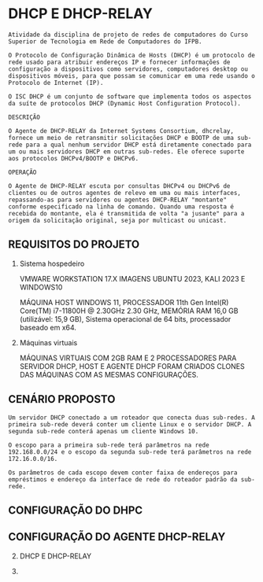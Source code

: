 # DHCP E DHCP-RELAY

    Atividade da disciplina de projeto de redes de computadores do Curso Superior de Tecnologia em Rede de Computadores do IFPB.

    O Protocolo de Configuração Dinâmica de Hosts (DHCP) é um protocolo de rede usado para atribuir endereços IP e fornecer informações de configuração a dispositivos como servidores, computadores desktop ou dispositivos móveis, para que possam se comunicar em uma rede usando o Protocolo de Internet (IP).
    
    O ISC DHCP é um conjunto de software que implementa todos os aspectos da suíte de protocolos DHCP (Dynamic Host Configuration Protocol).

    DESCRIÇÃO

    O Agente de DHCP-RELAY da Internet Systems Consortium, dhcrelay, fornece um meio de retransmitir solicitações DHCP e BOOTP de uma sub-rede para a qual nenhum servidor DHCP está diretamente conectado para um ou mais servidores DHCP em outras sub-redes. Ele oferece suporte aos protocolos DHCPv4/BOOTP e DHCPv6.

    OPERAÇÃO
    
    O Agente de DHCP-RELAY escuta por consultas DHCPv4 ou DHCPv6 de clientes ou de outros agentes de relevo em uma ou mais interfaces, repassando-as para servidores ou agentes DHCP-RELAY "montante" conforme especificado na linha de comando. Quando uma resposta é recebida do montante, ela é transmitida de volta "a jusante" para a origem da solicitação original, seja por multicast ou unicast.

## REQUISITOS DO PROJETO

   1. Sistema hospedeiro

        VMWARE WORKSTATION 17.X
        IMAGENS UBUNTU 2023, KALI 2023 E WINDOWS10

        MÁQUINA HOST WINDOWS 11, PROCESSADOR 11th Gen Intel(R) Core(TM) i7-11800H @ 2.30GHz   2.30 GHz, MEMÓRIA RAM 16,0 GB (utilizável: 15,9 GB), Sistema operacional de 64 bits, processador baseado em x64. 

   2. Máquinas virtuais 

        MÁQUINAS VIRTUAIS COM 2GB RAM E 2 PROCESSADORES PARA SERVIDOR DHCP, HOST E AGENTE DHCP FORAM CRIADOS CLONES DAS MÁQUINAS COM AS MESMAS CONFIGURAÇÕES.

## CENÁRIO PROPOSTO

    Um servidor DHCP conectado a um roteador que conecta duas sub-redes. A primeira sub-rede deverá conter um cliente Linux e o servidor DHCP. A segunda sub-rede conterá apenas um cliente Windows 10.

    O escopo para a primeira sub-rede terá parâmetros na rede 192.168.0.0/24 e o escopo da segunda sub-rede terá parâmetros na rede 172.16.0.0/16.

    Os parâmetros de cada escopo devem conter faixa de endereços para empréstimos e endereço da interface de rede do roteador padrão da sub-rede.

## CONFIGURAÇÃO DO DHPC



## CONFIGURAÇÃO DO AGENTE DHCP-RELAY

2. DHCP E DHCP-RELAY

3. 